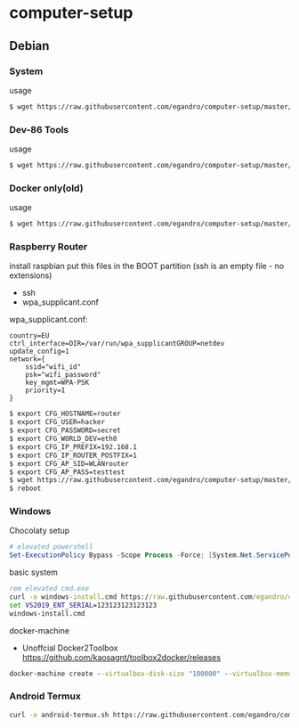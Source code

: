 # computer-setup


## Debian


### System 
usage

```bash
$ wget https://raw.githubusercontent.com/egandro/computer-setup/master/debian-install.sh && chmod 755 ./debian-install.sh && sudo ./debian-install.sh
```

### Dev-86 Tools 
usage

```bash
$ wget https://raw.githubusercontent.com/egandro/computer-setup/master/debian-dev-tools-amd64.sh && chmod 755 ./debian-dev-tools-amd64.sh && sudo ./debian-dev-tools-amd64.sh
```



### Docker only(old)
usage

```bash
$ wget https://raw.githubusercontent.com/egandro/computer-setup/master/debian-docker.sh && chmod 755 ./debian-docker.sh && sudo ./debian-docker.sh
```

### Raspberry Router
install raspbian
put this files in the BOOT partition (ssh is an empty file - no extensions)
  - ssh
  - wpa_supplicant.conf

wpa_supplicant.conf:
```
country=EU
ctrl_interface=DIR=/var/run/wpa_supplicantGROUP=netdev
update_config=1
network={
    ssid="wifi_id"
    psk="wifi_password"
    key_mgmt=WPA-PSK
    priority=1
}
```


```bash
$ export CFG_HOSTNAME=router
$ export CFG_USER=hacker
$ export CFG_PASSWORD=secret
$ export CFG_WORLD_DEV=eth0
$ export CFG_IP_PREFIX=192.168.1
$ export CFG_IP_ROUTER_POSTFIX=1
$ export CFG_AP_SID=WLANrouter
$ export CFG_AP_PASS=testtest
$ wget https://raw.githubusercontent.com/egandro/computer-setup/master/pi-router.sh && chmod 755 ./pi-router.sh && sudo -E ./pi-router.sh
$ reboot
```



### Windows 

Chocolaty setup
```powershell
# elevated powershell
Set-ExecutionPolicy Bypass -Scope Process -Force; [System.Net.ServicePointManager]::SecurityProtocol = [System.Net.ServicePointManager]::SecurityProtocol -bor 3072; iex ((New-Object System.Net.WebClient).DownloadString('https://chocolatey.org/install.ps1'))
```

basic system

```cmd
rem elevated cmd.exe
curl -o windows-install.cmd https://raw.githubusercontent.com/egandro/computer-setup/master/windows-install.cmd 
set VS2019_ENT_SERIAL=123123123123123
windows-install.cmd
```

docker-machine

  - Unoffcial Docker2Toolbox <https://github.com/kaosagnt/toolbox2docker/releases>

```cmd
docker-machine create --virtualbox-disk-size "100000" --virtualbox-memory "8192" --virtualbox-cpu-count "4" default
```

### Android Termux

```bash
curl -o android-termux.sh https://raw.githubusercontent.com/egandro/computer-setup/master/android-termux.sh && chmod 755 android-termux.sh && ./android-termux.sh
```
